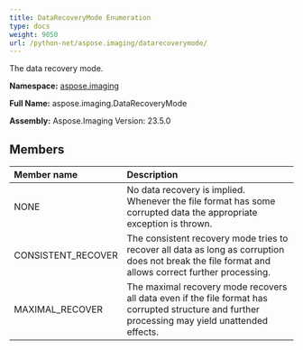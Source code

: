 ```yaml
---
title: DataRecoveryMode Enumeration
type: docs
weight: 9050
url: /python-net/aspose.imaging/datarecoverymode/
---
```


The data recovery mode.

**Namespace:** [aspose.imaging](/imaging/python-net/aspose.imaging/)

**Full Name:** aspose.imaging.DataRecoveryMode

**Assembly:**  Aspose.Imaging Version: 23.5.0

## **Members**
|**Member name**|**Description**|
| :- | :- |
|NONE|No data recovery is implied. Whenever the file format has some corrupted data the appropriate exception is thrown.|
|CONSISTENT_RECOVER|The consistent recovery mode tries to recover all data as long as corruption does not break the file format and allows correct further processing.|
|MAXIMAL_RECOVER|The maximal recovery mode recovers all data even if the file format has corrupted structure and further processing may yield unattended effects.|
